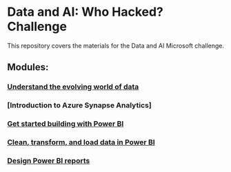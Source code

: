 # Data and AI: Who Hacked? Challenge

This repository covers the materials for the Data and AI Microsoft challenge.

## Modules:

### [Understand the evolving world of data](https://github.com/andrea-liliana/Data-and-AI-Challenge/blob/main/UnderstandData.md)

### [Introduction to Azure Synapse Analytics]

### [Get started building with Power BI]()

### [Clean, transform, and load data in Power BI]()

### [Design Power BI reports]()
